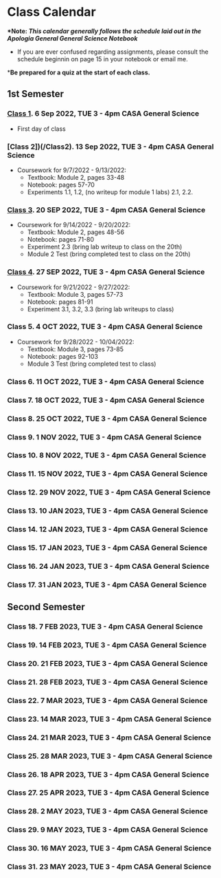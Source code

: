 # Class Calendar

**\*Note: *This calendar generally follows the schedule laid out in the Apologia General General Science Notebook***
- If you are ever confused regarding assignments, please consult the schedule beginnin on page 15 in your notebook or email me.

\***Be prepared for a quiz at the start of each class.**

## 1st Semester

### [Class 1](/Class1). 6 Sep 2022, TUE 3 - 4pm CASA General Science

- First day of class

### [Class 2])(/Class2). 13 Sep 2022, TUE 3 - 4pm CASA General Science

- Coursework for 9/7/2022 - 9/13/2022:
    - Textbook: Module 2, pages 33-48
    - Notebook: pages 57-70
    - Experiments 1.1, 1.2, (no writeup for module 1 labs) 2.1, 2.2.

### [Class 3](/Class3). 20 SEP 2022, TUE 3 - 4pm CASA General Science

- Coursework for 9/14/2022 - 9/20/2022:
    - Textbook: Module 2, pages 48-56
    - Notebook: pages 71-80
    - Experiment 2.3 (bring lab writeup to class on the 20th)
    - Module 2 Test (bring completed test to class on the 20th)

### [Class 4](/Class4). 27 SEP 2022, TUE 3 - 4pm CASA General Science

- Coursework for 9/21/2022 - 9/27/2022:
    - Textbook: Module 3, pages 57-73
    - Notebook: pages 81-91
    - Experiment 3.1, 3.2, 3.3 (bring lab writeups to class)


### Class 5. 4 OCT 2022, TUE 3 - 4pm CASA General Science

- Coursework for 9/28/2022 - 10/04/2022:
    - Textbook: Module 3, pages 73-85
    - Notebook: pages 92-103
    - Module 3 Test (bring completed test to class)

### Class 6. 11 OCT 2022, TUE 3 - 4pm CASA General Science

### Class 7. 18 OCT 2022, TUE 3 - 4pm CASA General Science

### Class 8. 25 OCT 2022, TUE 3 - 4pm CASA General Science

### Class 9. 1 NOV 2022, TUE 3 - 4pm CASA General Science

### Class 10. 8 NOV 2022, TUE 3 - 4pm CASA General Science

### Class 11. 15 NOV 2022, TUE 3 - 4pm CASA General Science

### Class 12. 29 NOV 2022, TUE 3 - 4pm CASA General Science

### Class 13. 10 JAN 2023, TUE 3 - 4pm CASA General Science

### Class 14. 12 JAN 2023, TUE 3 - 4pm CASA General Science

### Class 15. 17 JAN 2023, TUE 3 - 4pm CASA General Science

### Class 16. 24 JAN 2023, TUE 3 - 4pm CASA General Science

### Class 17. 31 JAN 2023, TUE 3 - 4pm CASA General Science

## Second Semester

### Class 18. 7 FEB 2023, TUE 3 - 4pm CASA General Science

### Class 19. 14 FEB 2023, TUE 3 - 4pm CASA General Science

### Class 20. 21 FEB 2023, TUE 3 - 4pm CASA General Science

### Class 21. 28 FEB 2023, TUE 3 - 4pm CASA General Science

### Class 22. 7 MAR 2023, TUE 3 - 4pm CASA General Science

### Class 23. 14 MAR 2023, TUE 3 - 4pm CASA General Science

### Class 24. 21 MAR 2023, TUE 3 - 4pm CASA General Science

### Class 25. 28 MAR 2023, TUE 3 - 4pm CASA General Science

### Class 26. 18 APR 2023, TUE 3 - 4pm CASA General Science

### Class 27. 25 APR 2023, TUE 3 - 4pm CASA General Science

### Class 28. 2 MAY 2023, TUE 3 - 4pm CASA General Science

### Class 29. 9 MAY 2023, TUE 3 - 4pm CASA General Science

### Class 30. 16 MAY 2023, TUE 3 - 4pm CASA General Science

### Class 31. 23 MAY 2023, TUE 3 - 4pm CASA General Science

